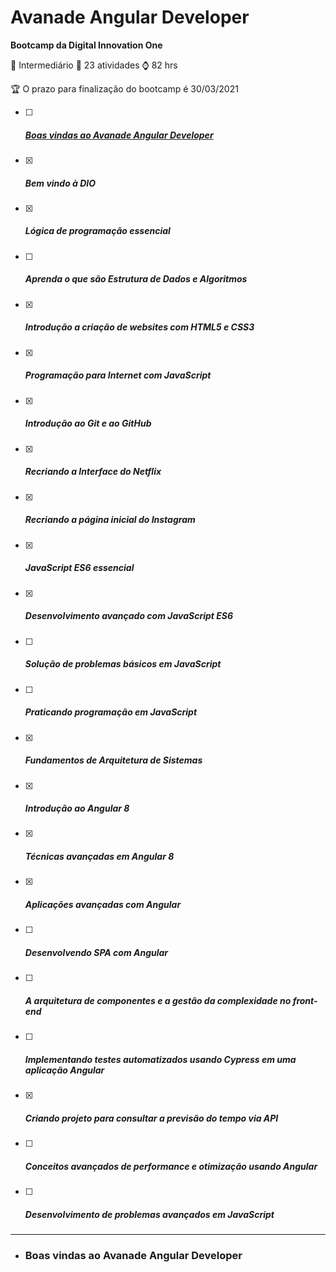# Avanade Angular Developer

**Bootcamp da Digital Innovation One**

:vertical_traffic_light: Intermediário 		:file_folder: 23 atividades 		:watch: 82 hrs

:trophy: ​O prazo para finalização do bootcamp é 30/03/2021

- [ ] ##### [**Boas vindas ao Avanade Angular Developer**](#boas-vindas-ao-avanade-angular-developer)

- [x] ##### **Bem vindo à DIO**

- [x] ##### **Lógica de programação essencial**

- [ ] ##### **Aprenda o que são Estrutura de Dados e Algoritmos**

- [x] ##### **Introdução a criação de websites com HTML5 e CSS3**

- [x] ##### **Programação para Internet com JavaScript**

- [x] ##### **Introdução ao Git e ao GitHub**

- [x] ##### **Recriando a Interface do Netflix**

- [x] ##### **Recriando a página inicial do Instagram**

- [x] ##### **JavaScript ES6 essencial**

- [x] ##### **Desenvolvimento avançado com JavaScript ES6**

- [ ] ##### **Solução de problemas básicos em JavaScript**

- [ ] ##### **Praticando programação em JavaScript**

- [x] ##### **Fundamentos de Arquitetura de Sistemas**

- [x] ##### **Introdução ao Angular 8**

- [x] ##### **Técnicas avançadas em Angular 8**

- [x] ##### **Aplicações avançadas com Angular**

- [ ] ##### **Desenvolvendo SPA com Angular**

- [ ] ##### **A arquitetura de componentes e a gestão da complexidade no front-end**

- [ ] ##### **Implementando testes automatizados usando Cypress em uma aplicação Angular**

- [x] ##### **Criando projeto para consultar a previsão do tempo via API**

- [ ] ##### **Conceitos avançados de performance e otimização usando Angular**

- [ ] ##### **Desenvolvimento de problemas avançados em JavaScript**

------



- ### Boas vindas ao Avanade Angular Developer









